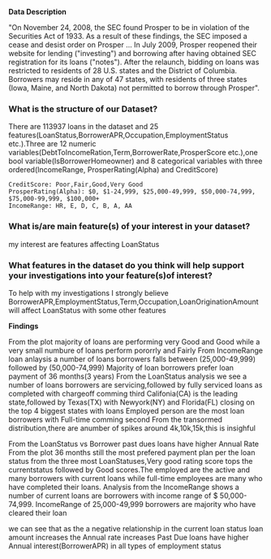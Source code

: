 **Data Description**

"On November 24, 2008, the SEC found Prosper to be in violation of the Securities Act of 1933. As a result of these findings, the SEC imposed a cease and desist order on Prosper ... In July 2009, Prosper reopened their website for lending ("investing") and borrowing after having obtained SEC registration for its loans ("notes"). After the relaunch, bidding on loans was restricted to residents of 28 U.S. states and the District of Columbia. Borrowers may reside in any of 47 states, with residents of three states (Iowa, Maine, and North Dakota) not permitted to borrow through Prosper".

### What is the structure of our Dataset?

There are 113937 loans in the dataset and 25 features(LoanStatus,BorrowerAPR,Occupation,EmploymentStatus etc.).Three are 12 numeric
variables(DebtToIncomeRation,Term,BorrowerRate,ProsperScore etc.),one bool variable(IsBorrowerHomeowner) and 8 categorical variables
with three ordered(IncomeRange, ProsperRating(Alpha) and CreditScore)

    CreditScore: Poor,Fair,Good,Very Good
    ProsperRating(Alpha): $0, $1-24,999, $25,000-49,999, $50,000-74,999, $75,000-99,999, $100,000+
    IncomeRange: HR, E, D, C, B, A, AA

### What is/are main feature(s) of your interest in your dataset?

my interest are features affecting LoanStatus

### What features in the dataset do you think will help support your investigations into your feature(s)of interest?

To help with my investigations I strongly believe BorrowerAPR,EmploymentStatus,Term,Occupation,LoanOriginationAmount will affect
LoanStatus with some other features

**Findings**

From the plot majority of loans are performing very Good and Good while a very small numbure of loans perform pororrly and Fairly
From IncomeRange loan anlaysis a number of loans borrowers falls between (25,000-49,999) followed  by  (50,000-74,999)
Majority of loan borrowers prefer loan payment of 36 months(3 years)
From the LoanStatus analysis we see a number of loans borrowers are  servicing,followed by fully serviced loans as completed with
chargeoff comming third
Califonia(CA) is the leading state,followed by Texas(TX) with Newyork(NY) and Florida(FL) closing on the top 4 biggest states
with loans
Employed person are the most loan borrowers with Full-time comming second
From the transormed distribution,there are anumber of spikes around 4k,10k,15k,this is insighful

From the LoanStatus vs Borrower past dues loans have higher Annual Rate
From the plot 36 months still the most prefered payment plan per the loan status from the three most LoanStatuses,Very good 
rating score tops the currentstatus followed by Good scores.The employed are the active and many borrowers with current loans
while full-time employees are many who have completed their loans.
Analysis from the IncomeRange shows a number of current loans are borrowers with income range of $ 50,000-74,999.
IncomeRange of 25,000-49,999 borrowers are majority who have cleared their loan

we can see that as the a negative relationship in the current loan status loan amount increases  the Annual rate 
increases
Past Due loans have higher Annual interest(BorrowerAPR) in all types of employment status


```python

```
